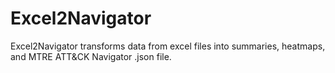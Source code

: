 # Excel2Navigator
Excel2Navigator transforms data from excel files into summaries, heatmaps, and MTRE ATT&amp;CK Navigator .json file.
